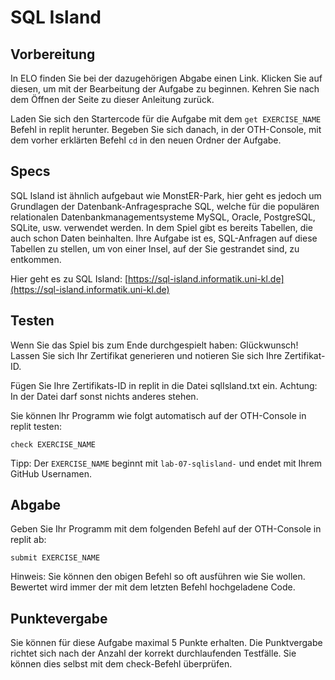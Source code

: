 # SQL Island

## Vorbereitung

In ELO finden Sie bei der dazugehörigen Abgabe einen Link. Klicken Sie auf diesen, um mit der Bearbeitung der Aufgabe zu beginnen. Kehren Sie nach dem Öffnen der Seite zu dieser Anleitung zurück.

Laden Sie sich den Startercode für die Aufgabe mit dem ```get EXERCISE_NAME``` Befehl in replit herunter. Begeben Sie sich danach, in der OTH-Console, mit dem vorher erklärten Befehl ```cd``` in den neuen Ordner der Aufgabe.


## Specs

SQL Island ist ähnlich aufgebaut wie MonstER-Park, hier geht es jedoch um Grundlagen der Datenbank-Anfragesprache SQL, welche für die populären relationalen Datenbankmanagementsysteme MySQL, Oracle, PostgreSQL, SQLite, usw. verwendet werden. In dem Spiel gibt es bereits Tabellen, die auch schon Daten beinhalten. Ihre Aufgabe ist es, SQL-Anfragen auf diese Tabellen zu stellen, um von einer Insel, auf der Sie gestrandet sind, zu entkommen.

Hier geht es zu SQL Island: [https://sql-island.informatik.uni-kl.de](https://sql-island.informatik.uni-kl.de)


## Testen

Wenn Sie das Spiel bis zum Ende durchgespielt haben: Glückwunsch! Lassen Sie sich Ihr Zertifikat generieren und notieren Sie sich Ihre Zertifikat-ID. 

Fügen Sie Ihre Zertifikats-ID in replit in die Datei sqlIsland.txt ein. Achtung: In der Datei darf sonst nichts anderes stehen.

Sie können Ihr Programm wie folgt automatisch auf der OTH-Console in replit testen:

    check EXERCISE_NAME

Tipp: Der `EXERCISE_NAME` beginnt mit `lab-07-sqlisland-` und endet mit Ihrem GitHub Usernamen.


## Abgabe

Geben Sie Ihr Programm mit dem folgenden Befehl auf der OTH-Console in replit ab:

    submit EXERCISE_NAME

Hinweis: Sie können den obigen Befehl so oft ausführen wie Sie wollen. Bewertet wird immer der mit dem letzten Befehl hochgeladene Code.


## Punktevergabe

Sie können für diese Aufgabe maximal 5 Punkte erhalten. Die Punktvergabe richtet sich nach der Anzahl der korrekt durchlaufenden Testfälle. Sie können dies selbst mit dem check-Befehl überprüfen.